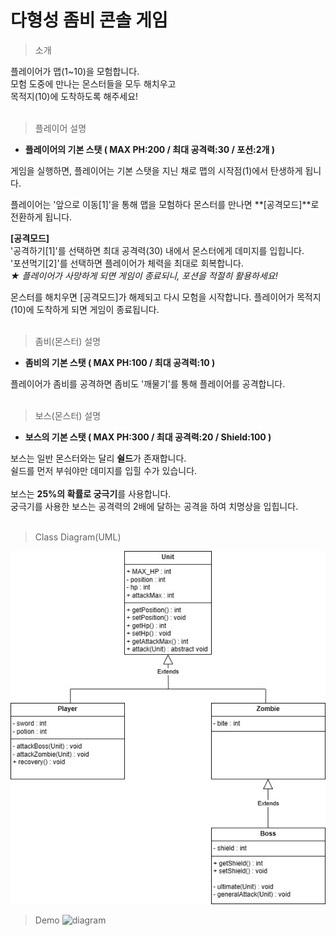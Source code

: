 # 다형성 좀비 콘솔 게임

> 소개

플레이어가 맵(1~10)을 모험합니다. <br>
모험 도중에 만나는 몬스터들을 모두 해치우고 <br>
목적지(10)에 도착하도록 해주세요! <br>
<br>
> 플레이어 설명

* **플레이어의 기본 스탯 ( MAX PH:200 / 최대 공격력:30 / 포션:2개 )**

게임을 실행하면, 플레이어는 기본 스탯을 지닌 채로 맵의 시작점(1)에서 탄생하게 됩니다.

플레이어는 '앞으로 이동[1]'을 통해 맵을 모험하다 몬스터를 만나면 **[공격모드]**로 전환하게 됩니다.

**[공격모드]** <br>
'공격하기[1]'를 선택하면 최대 공격력(30) 내에서 몬스터에게 데미지를 입힙니다. <br>
'포션먹기[2]'를 선택하면 플레이어가 체력을 최대로 회복합니다. <br>
*★ 플레이어가 사망하게 되면 게임이 종료되니, 포션을 적절히 활용하세요!*

몬스터를 해치우면 [공격모드]가 해제되고 다시 모험을 시작합니다.
플레이어가 목적지(10)에 도착하게 되면 게임이 종료됩니다.<br>
<br>

> 좀비(몬스터) 설명

* **좀비의 기본 스탯 ( MAX PH:100 / 최대 공격력:10 )**

플레이어가 좀비를 공격하면 좀비도 '깨물기'를 통해 플레이어를 공격합니다. <br>
<br>

> 보스(몬스터) 설명

* **보스의 기본 스탯 ( MAX PH:300 / 최대 공격력:20 / Shield:100 )**

보스는 일반 몬스터와는 달리 **쉴드**가 존재합니다. <br>
쉴드를 먼저 부숴야만 데미지를 입힐 수가 있습니다. <br>
<br>
보스는 **25%의 확률로 궁극기**를 사용합니다. <br>
궁극기를 사용한 보스는 공격력의 2배에 달하는 공격을 하여 치명상을 입힙니다. <br>
<br>

> Class Diagram(UML)

![diagram](https://github.com/ksy7615/zombie/blob/master/images/ZombieGame%20(2).jpg)

> Demo
> ![diagram]()
